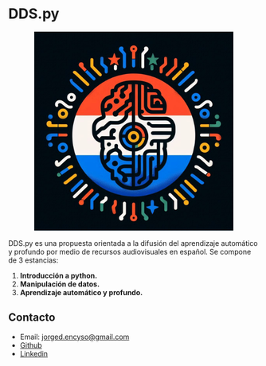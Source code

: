 # DDS.py
<p align = 'center'>
  <img src="https://github.com/Data-Driven-Science-py/.github/raw/main/source/logo.png" width="400" height="400">
</p>

DDS.py es una propuesta orientada a la difusión del aprendizaje automático y profundo por medio de recursos audiovisuales en español. Se compone de 3 estancias:

1. **Introducción a python.**
2. **Manipulación de datos.**
3. **Aprendizaje automático y profundo.**

## Contacto
- Email: jorged.encyso@gmail.com
- [Github](https://github.com/Jorgedavyd)
- [Linkedin](www.linkedin.com/in/jorge-david-enciso-martínez-149977265)

